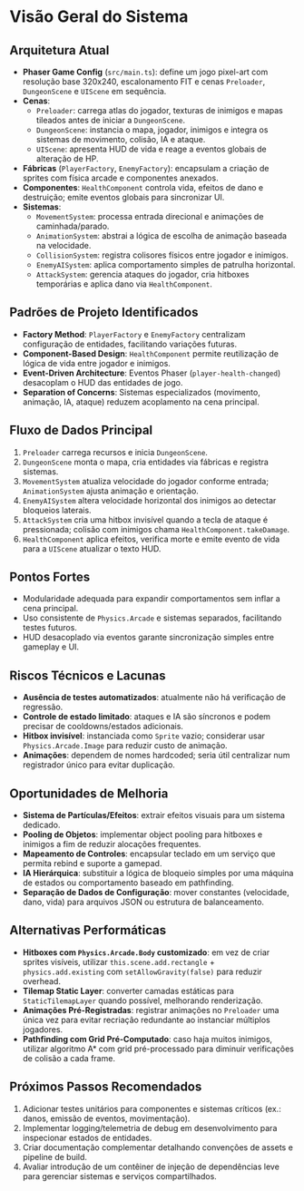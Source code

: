 # Visão Geral do Sistema

## Arquitetura Atual
- **Phaser Game Config** (`src/main.ts`): define um jogo pixel-art com resolução base 320x240, escalonamento FIT e cenas `Preloader`, `DungeonScene` e `UIScene` em sequência.
- **Cenas**:
  - `Preloader`: carrega atlas do jogador, texturas de inimigos e mapas tileados antes de iniciar a `DungeonScene`.
  - `DungeonScene`: instancia o mapa, jogador, inimigos e integra os sistemas de movimento, colisão, IA e ataque.
  - `UIScene`: apresenta HUD de vida e reage a eventos globais de alteração de HP.
- **Fábricas** (`PlayerFactory`, `EnemyFactory`): encapsulam a criação de sprites com física arcade e componentes anexados.
- **Componentes**: `HealthComponent` controla vida, efeitos de dano e destruição; emite eventos globais para sincronizar UI.
- **Sistemas**:
  - `MovementSystem`: processa entrada direcional e animações de caminhada/parado.
  - `AnimationSystem`: abstrai a lógica de escolha de animação baseada na velocidade.
  - `CollisionSystem`: registra colisores físicos entre jogador e inimigos.
  - `EnemyAISystem`: aplica comportamento simples de patrulha horizontal.
  - `AttackSystem`: gerencia ataques do jogador, cria hitboxes temporárias e aplica dano via `HealthComponent`.

## Padrões de Projeto Identificados
- **Factory Method**: `PlayerFactory` e `EnemyFactory` centralizam configuração de entidades, facilitando variações futuras.
- **Component-Based Design**: `HealthComponent` permite reutilização de lógica de vida entre jogador e inimigos.
- **Event-Driven Architecture**: Eventos Phaser (`player-health-changed`) desacoplam o HUD das entidades de jogo.
- **Separation of Concerns**: Sistemas especializados (movimento, animação, IA, ataque) reduzem acoplamento na cena principal.

## Fluxo de Dados Principal
1. `Preloader` carrega recursos e inicia `DungeonScene`.
2. `DungeonScene` monta o mapa, cria entidades via fábricas e registra sistemas.
3. `MovementSystem` atualiza velocidade do jogador conforme entrada; `AnimationSystem` ajusta animação e orientação.
4. `EnemyAISystem` altera velocidade horizontal dos inimigos ao detectar bloqueios laterais.
5. `AttackSystem` cria uma hitbox invisível quando a tecla de ataque é pressionada; colisão com inimigos chama `HealthComponent.takeDamage`.
6. `HealthComponent` aplica efeitos, verifica morte e emite evento de vida para a `UIScene` atualizar o texto HUD.

## Pontos Fortes
- Modularidade adequada para expandir comportamentos sem inflar a cena principal.
- Uso consistente de `Physics.Arcade` e sistemas separados, facilitando testes futuros.
- HUD desacoplado via eventos garante sincronização simples entre gameplay e UI.

## Riscos Técnicos e Lacunas
- **Ausência de testes automatizados**: atualmente não há verificação de regressão.
- **Controle de estado limitado**: ataques e IA são síncronos e podem precisar de cooldowns/estados adicionais.
- **Hitbox invisível**: instanciada como `Sprite` vazio; considerar usar `Physics.Arcade.Image` para reduzir custo de animação.
- **Animações**: dependem de nomes hardcoded; seria útil centralizar num registrador único para evitar duplicação.

## Oportunidades de Melhoria
- **Sistema de Partículas/Efeitos**: extrair efeitos visuais para um sistema dedicado.
- **Pooling de Objetos**: implementar object pooling para hitboxes e inimigos a fim de reduzir alocações frequentes.
- **Mapeamento de Controles**: encapsular teclado em um serviço que permita rebind e suporte a gamepad.
- **IA Hierárquica**: substituir a lógica de bloqueio simples por uma máquina de estados ou comportamento baseado em pathfinding.
- **Separação de Dados de Configuração**: mover constantes (velocidade, dano, vida) para arquivos JSON ou estrutura de balanceamento.

## Alternativas Performáticas
- **Hitboxes com `Physics.Arcade.Body` customizado**: em vez de criar sprites visíveis, utilizar `this.scene.add.rectangle` + `physics.add.existing` com `setAllowGravity(false)` para reduzir overhead.
- **Tilemap Static Layer**: converter camadas estáticas para `StaticTilemapLayer` quando possível, melhorando renderização.
- **Animações Pré-Registradas**: registrar animações no `Preloader` uma única vez para evitar recriação redundante ao instanciar múltiplos jogadores.
- **Pathfinding com Grid Pré-Computado**: caso haja muitos inimigos, utilizar algoritmo A* com grid pré-processado para diminuir verificações de colisão a cada frame.

## Próximos Passos Recomendados
1. Adicionar testes unitários para componentes e sistemas críticos (ex.: danos, emissão de eventos, movimentação).
2. Implementar logging/telemetria de debug em desenvolvimento para inspecionar estados de entidades.
3. Criar documentação complementar detalhando convenções de assets e pipeline de build.
4. Avaliar introdução de um contêiner de injeção de dependências leve para gerenciar sistemas e serviços compartilhados.

